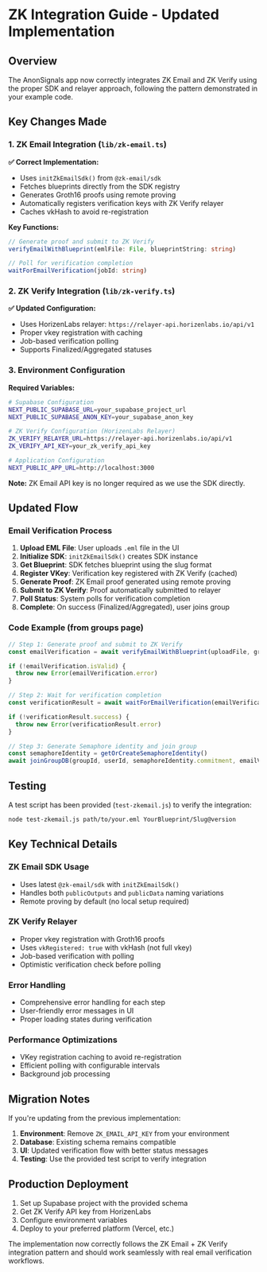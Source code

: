 # ZK Integration Guide - Updated Implementation

## Overview

The AnonSignals app now correctly integrates ZK Email and ZK Verify using the proper SDK and relayer approach, following the pattern demonstrated in your example code.

## Key Changes Made

### 1. ZK Email Integration (`lib/zk-email.ts`)

**✅ Correct Implementation:**
- Uses `initZkEmailSdk()` from `@zk-email/sdk`
- Fetches blueprints directly from the SDK registry
- Generates Groth16 proofs using remote proving
- Automatically registers verification keys with ZK Verify relayer
- Caches vkHash to avoid re-registration

**Key Functions:**
```typescript
// Generate proof and submit to ZK Verify
verifyEmailWithBlueprint(emlFile: File, blueprintString: string)

// Poll for verification completion
waitForEmailVerification(jobId: string)
```

### 2. ZK Verify Integration (`lib/zk-verify.ts`)

**✅ Updated Configuration:**
- Uses HorizenLabs relayer: `https://relayer-api.horizenlabs.io/api/v1`
- Proper vkey registration with caching
- Job-based verification polling
- Supports Finalized/Aggregated statuses

### 3. Environment Configuration

**Required Variables:**
```bash
# Supabase Configuration
NEXT_PUBLIC_SUPABASE_URL=your_supabase_project_url
NEXT_PUBLIC_SUPABASE_ANON_KEY=your_supabase_anon_key

# ZK Verify Configuration (HorizenLabs Relayer)
ZK_VERIFY_RELAYER_URL=https://relayer-api.horizenlabs.io/api/v1
ZK_VERIFY_API_KEY=your_zk_verify_api_key

# Application Configuration
NEXT_PUBLIC_APP_URL=http://localhost:3000
```

**Note:** ZK Email API key is no longer required as we use the SDK directly.

## Updated Flow

### Email Verification Process

1. **Upload EML File**: User uploads `.eml` file in the UI
2. **Initialize SDK**: `initZkEmailSdk()` creates SDK instance
3. **Get Blueprint**: SDK fetches blueprint using the slug format
4. **Register VKey**: Verification key registered with ZK Verify (cached)
5. **Generate Proof**: ZK Email proof generated using remote proving
6. **Submit to ZK Verify**: Proof automatically submitted to relayer
7. **Poll Status**: System polls for verification completion
8. **Complete**: On success (Finalized/Aggregated), user joins group

### Code Example (from groups page)

```typescript
// Step 1: Generate proof and submit to ZK Verify
const emailVerification = await verifyEmailWithBlueprint(uploadFile, group.email_blueprint)

if (!emailVerification.isValid) {
  throw new Error(emailVerification.error)
}

// Step 2: Wait for verification completion
const verificationResult = await waitForEmailVerification(emailVerification.jobId)

if (!verificationResult.success) {
  throw new Error(verificationResult.error)
}

// Step 3: Generate Semaphore identity and join group
const semaphoreIdentity = getOrCreateSemaphoreIdentity()
await joinGroupDB(groupId, userId, semaphoreIdentity.commitment, emailVerification.jobId, `zkverify_${emailVerification.jobId}`)
```

## Testing

A test script has been provided (`test-zkemail.js`) to verify the integration:

```bash
node test-zkemail.js path/to/your.eml YourBlueprint/Slug@version
```

## Key Technical Details

### ZK Email SDK Usage
- Uses latest `@zk-email/sdk` with `initZkEmailSdk()`
- Handles both `publicOutputs` and `publicData` naming variations
- Remote proving by default (no local setup required)

### ZK Verify Relayer
- Proper vkey registration with Groth16 proofs
- Uses `vkRegistered: true` with vkHash (not full vkey)
- Job-based verification with polling
- Optimistic verification check before polling

### Error Handling
- Comprehensive error handling for each step
- User-friendly error messages in UI
- Proper loading states during verification

### Performance Optimizations
- VKey registration caching to avoid re-registration
- Efficient polling with configurable intervals
- Background job processing

## Migration Notes

If you're updating from the previous implementation:

1. **Environment**: Remove `ZK_EMAIL_API_KEY` from your environment
2. **Database**: Existing schema remains compatible
3. **UI**: Updated verification flow with better status messages
4. **Testing**: Use the provided test script to verify integration

## Production Deployment

1. Set up Supabase project with the provided schema
2. Get ZK Verify API key from HorizenLabs
3. Configure environment variables
4. Deploy to your preferred platform (Vercel, etc.)

The implementation now correctly follows the ZK Email + ZK Verify integration pattern and should work seamlessly with real email verification workflows.
